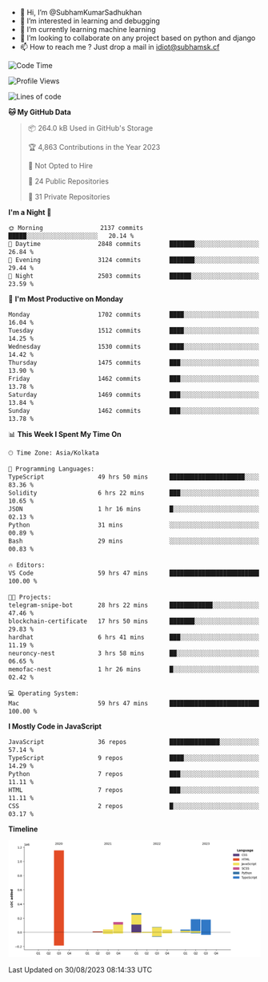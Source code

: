 - 👋 Hi, I’m @SubhamKumarSadhukhan
- 👀 I’m interested in learning and debugging
- 🌱 I’m currently learning machine learning
- 💞️ I’m looking to collaborate on any project based on python and django
- 📫 How to reach me ?
      Just drop a mail in idiot@subhamsk.cf

<!---
SubhamKumarSadhukhan/SubhamKumarSadhukhan is a ✨ special ✨ repository because its `README.md` (this file) appears on your GitHub profile.
You can click the Preview link to take a look at your changes.
--->


<!--START_SECTION:waka-->
![Code Time](http://img.shields.io/badge/Code%20Time-1%2C539%20hrs%205%20mins-blue)

![Profile Views](http://img.shields.io/badge/Profile%20Views-14-blue)

![Lines of code](https://img.shields.io/badge/From%20Hello%20World%20I%27ve%20Written-2.1%20million%20lines%20of%20code-blue)

**🐱 My GitHub Data** 

> 📦 264.0 kB Used in GitHub's Storage 
 > 
> 🏆 4,863 Contributions in the Year 2023
 > 
> 🚫 Not Opted to Hire
 > 
> 📜 24 Public Repositories 
 > 
> 🔑 31 Private Repositories 
 > 
**I'm a Night 🦉** 

```text
🌞 Morning                2137 commits        █████░░░░░░░░░░░░░░░░░░░░   20.14 % 
🌆 Daytime                2848 commits        ███████░░░░░░░░░░░░░░░░░░   26.84 % 
🌃 Evening                3124 commits        ███████░░░░░░░░░░░░░░░░░░   29.44 % 
🌙 Night                  2503 commits        ██████░░░░░░░░░░░░░░░░░░░   23.59 % 
```
📅 **I'm Most Productive on Monday** 

```text
Monday                   1702 commits        ████░░░░░░░░░░░░░░░░░░░░░   16.04 % 
Tuesday                  1512 commits        ████░░░░░░░░░░░░░░░░░░░░░   14.25 % 
Wednesday                1530 commits        ████░░░░░░░░░░░░░░░░░░░░░   14.42 % 
Thursday                 1475 commits        ███░░░░░░░░░░░░░░░░░░░░░░   13.90 % 
Friday                   1462 commits        ███░░░░░░░░░░░░░░░░░░░░░░   13.78 % 
Saturday                 1469 commits        ███░░░░░░░░░░░░░░░░░░░░░░   13.84 % 
Sunday                   1462 commits        ███░░░░░░░░░░░░░░░░░░░░░░   13.78 % 
```


📊 **This Week I Spent My Time On** 

```text
🕑︎ Time Zone: Asia/Kolkata

💬 Programming Languages: 
TypeScript               49 hrs 50 mins      █████████████████████░░░░   83.36 % 
Solidity                 6 hrs 22 mins       ███░░░░░░░░░░░░░░░░░░░░░░   10.65 % 
JSON                     1 hr 16 mins        █░░░░░░░░░░░░░░░░░░░░░░░░   02.13 % 
Python                   31 mins             ░░░░░░░░░░░░░░░░░░░░░░░░░   00.89 % 
Bash                     29 mins             ░░░░░░░░░░░░░░░░░░░░░░░░░   00.83 % 

🔥 Editors: 
VS Code                  59 hrs 47 mins      █████████████████████████   100.00 % 

🐱‍💻 Projects: 
telegram-snipe-bot       28 hrs 22 mins      ████████████░░░░░░░░░░░░░   47.46 % 
blockchain-certificate   17 hrs 50 mins      ███████░░░░░░░░░░░░░░░░░░   29.83 % 
hardhat                  6 hrs 41 mins       ███░░░░░░░░░░░░░░░░░░░░░░   11.19 % 
neuroncy-nest            3 hrs 58 mins       ██░░░░░░░░░░░░░░░░░░░░░░░   06.65 % 
memofac-nest             1 hr 26 mins        █░░░░░░░░░░░░░░░░░░░░░░░░   02.42 % 

💻 Operating System: 
Mac                      59 hrs 47 mins      █████████████████████████   100.00 % 
```

**I Mostly Code in JavaScript** 

```text
JavaScript               36 repos            ██████████████░░░░░░░░░░░   57.14 % 
TypeScript               9 repos             ████░░░░░░░░░░░░░░░░░░░░░   14.29 % 
Python                   7 repos             ███░░░░░░░░░░░░░░░░░░░░░░   11.11 % 
HTML                     7 repos             ███░░░░░░░░░░░░░░░░░░░░░░   11.11 % 
CSS                      2 repos             █░░░░░░░░░░░░░░░░░░░░░░░░   03.17 % 
```



**Timeline**

![Lines of Code chart](https://raw.githubusercontent.com/SubhamKumarSadhukhan/SubhamKumarSadhukhan/main/assets/bar_graph.png)


 Last Updated on 30/08/2023 08:14:33 UTC
<!--END_SECTION:waka-->

